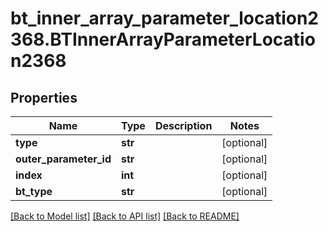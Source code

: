 # bt_inner_array_parameter_location2368.BTInnerArrayParameterLocation2368

## Properties
Name | Type | Description | Notes
------------ | ------------- | ------------- | -------------
**type** | **str** |  | [optional] 
**outer_parameter_id** | **str** |  | [optional] 
**index** | **int** |  | [optional] 
**bt_type** | **str** |  | [optional] 

[[Back to Model list]](../README.md#documentation-for-models) [[Back to API list]](../README.md#documentation-for-api-endpoints) [[Back to README]](../README.md)



